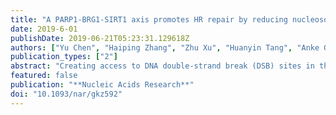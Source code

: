 ```yaml
---
title: "A PARP1-BRG1-SIRT1 axis promotes HR repair by reducing nucleosome density at DNA damage sites"
date: 2019-6-01
publishDate: 2019-06-21T05:23:31.129618Z
authors: ["Yu Chen", "Haiping Zhang", "Zhu Xu", "Huanyin Tang", "Anke Geng", "Bailan Cai", "Tao Su", "Jiejun Shi", "Cizhong Jiang", "Xiao Tian", "Andrei Seluanov", "Hun Huang", "Xiaoping Wan", "Ying Jiang", "Vera Gorbunova", "**Zhiyong Mao**<sup>* </sup>"]
publication_types: ["2"]
abstract: "Creating access to DNA double-strand break (DSB) sites in the chromatin context is an essential step during the repair process, but much remains to be determined about its regulatory mechanisms. Here, using a novel reporter cassette for simultaneous detection of homologous recombination (HR) and nonhomologous end joining (NHEJ) at the same chromosomal site, we report that the efficiency of HR but not NHEJ negatively correlates with nucleosome density. We demonstrate that PARP1 is required for HR by modulating nucleosome density at damage sites. Mechanistic studies indicate that the ATPase domain of BRG1 and the ZnF domain of SIRT1 interact with poly-ADP ribose (PAR) in response to DNA damage, and are responsible for bringing the two factors to broken DNA ends. At DNA damage sites, BRG1 and SIRT1 physically interact, whereupon SIRT1 deacetylates BRG1 at lysine residues 1029 and 1033, stimulating its ATPase activity to remodel chromatin and promote HR."
featured: false
publication: "**Nucleic Acids Research**"
doi: "10.1093/nar/gkz592"
---
```


